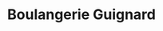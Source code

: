 ---
title: "Boulangerie Guignard"
url: /la-chaize-le-vicomte/boulangerie-guignard/
shop: Bäckerei
---